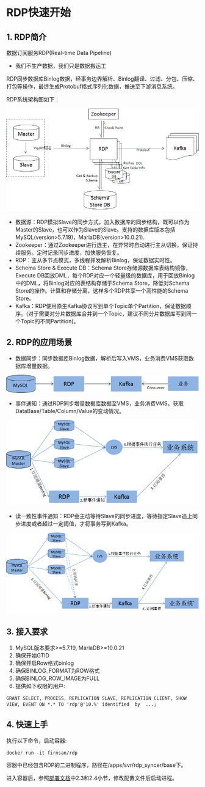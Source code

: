 # RDP快速开始
## 1. RDP简介
数据订阅服务RDP(Real-time Data Pipeline)

- 我们不生产数据，我们只是数据搬运工

RDP同步数据库Binlog数据，经事务边界解析、Binlog翻译、过滤、分包、压缩、打包等操作，最终生成Protobuf格式序列化数据，推送至下游消息系统。

RDP系统架构图如下：

![system_struct](../1.0/pictures/system_struct.png)
 - 数据源：RDP模拟Slave的同步方式，加入数据库的同步结构，既可以作为Master的Slave，也可以作为Slave的Slave。支持的数据库版本包括MySQL(version>5.7.19)，MariaDB(version>10.0.21).
 - Zookeeper：通过Zookeeper进行选主，在异常时自动进行主从切换，保证持续服务。定时记录同步进度，加快服务恢复。
 - RDP：主从多节点模式，多线程并发解析Binlog，保证数据实时性。
 - Schema Store & Execute DB：Schema Store存储源数据库表结构镜像，Execute DB回放DML，每个RDP对应一个轻量级的数据库，用于回放Binlog中的DML，将Binlog对应的表结构存储于Schema Store，降低对Schema Store的操作。计算和存储分离，这样多个RDP共享一个高性能的Schema Store。
 - Kafka：RDP使用原生Kafka协议写到单个Topic单个Partition，保证数据顺序。(对于需要对分片数据库合并到一个Topic，建议不同分片数据库写到同一个Topic的不同Partition)。


## 2. RDP的应用场景

 - 数据同步：同步数据库Binlog数据，解析后写入VMS，业务消费VMS获取数据库增量数据。

![scenario_1](../1.0/pictures/scenario_1.png)

 - 事件通知：通过RDP同步增量数据库数据至VMS，业务消费VMS，获取DataBase/Table/Column/Value的变动情况。

![scenario_2](../1.0/pictures/scenario_2.png)

 - 读一致性事件通知：RDP会主动等待Slave的同步进度，等待指定Slave追上同步进度或者超过一定阈值，才将事务写到Kafka。

![scenario_3](../1.0/pictures/scenario_3.png)

## 3. 接入要求

1. MySQL版本要求>=5.7.19, MariaDB>=10.0.21
2. 确保开始GTID
3. 确保开启Row格式binlog
4. 确保BINLOG_FORMAT为ROW格式
5. 确保BINLOG_ROW_IMAGE为FULL
6. 提供如下权限的用户:
```
GRANT SELECT, PROCESS, REPLICATION SLAVE, REPLICATION CLIENT, SHOW VIEW, EVENT ON *.* TO 'rdp'@'10.%' identified  by  ...;
```

## 4. 快速上手
执行以下命令，启动容器:

```
docker run -it firnsan/rdp
```
容器中已经包含RDP的二进制程序，路径在/apps/svr/rdp_syncer/base下。

进入容器后，参照[部署文档](./rdp-deployment.md)中2.3和2.4小节，修改配置文件后启动进程。

